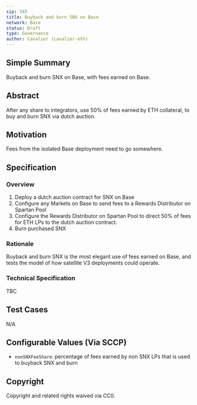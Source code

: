 ```yaml
---
sip: 345
title: Buyback and burn SNX on Base
network: Base
status: Draft
type: Governance
author: Cavalier (cavalier-eth)
---
```


## Simple Summary
Buyback and burn SNX on Base, with fees earned on Base.

## Abstract

After any share to integrators, use 50% of fees earned by ETH collateral, to buy and burn SNX via dutch auction.

## Motivation
Fees from the isolated Base deployment need to go somewhere.

## Specification

### Overview

1. Deploy a dutch auction contract for SNX on Base
2. Configure any Markets on Base to send fees to a Rewards Distributor on Spartan Pool
3. Configure the Rewards Distributor on Spartan Pool to direct 50% of fees for ETH LPs to the dutch auction contract.
4. Burn purchased SNX

### Rationale
Buyback and burn SNX is the most elegant use of fees earned on Base, and tests the model of how satellite V3 deployments could operate.


### Technical Specification
TBC


## Test Cases
N/A

## Configurable Values (Via SCCP)

- `nonSNXFeeShare`: percentage of fees earned by non SNX LPs that is used to buyback SNX and burn

## Copyright

Copyright and related rights waived via CC0.

